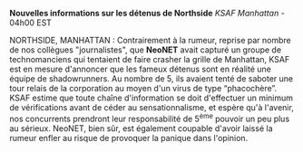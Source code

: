 ﻿**Nouvelles informations sur les détenus de Northside**
*KSAF Manhattan* - 04h00 EST

NORTHSIDE, MANHATTAN : Contrairement à la rumeur, reprise par nombre de nos collègues "journalistes", que **NeoNET** avait capturé un groupe de technomanciens qui tentaient de faire crasher la grille de Manhattan, KSAF est en mesure d'annoncer que les fameux détenus sont en réalité une équipe de shadowrunners. Au nombre de 5, ils avaient tenté de saboter une tour relais de la corporation au moyen d'un virus de type “phacochère”.
KSAF estime que toute chaîne d'information se doit d'effectuer un minimum de vérifications avant de céder au sensationnalisme, et espère qu'à l'avenir, nos concurrents prendront leur responsabilité de 5<sup>ème</sup> pouvoir un peu plus au sérieux. NeoNET, bien sûr, est également coupable d'avoir laissé la rumeur enfler au risque de provoquer la panique dans l'opinion.
